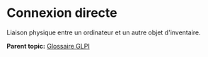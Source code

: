 Connexion directe
=================

Liaison physique entre un ordinateur et un autre objet d'inventaire.

**Parent topic:** [Glossaire GLPI](../../glpi/glossary.html)
